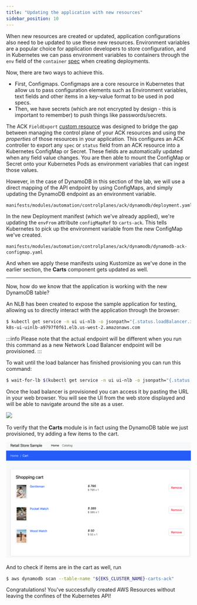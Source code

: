 ```yaml
---
title: "Updating the application with new resources"
sidebar_position: 10
---
```


When new resources are created or updated, application configurations also need to be updated to use these new resources. Environment variables are a popular choice for application developers to store configuration, and in Kubernetes we can pass environment variables to containers through the ```env``` field of the ```container``` [spec](https://kubernetes.io/docs/tasks/inject-data-application/define-environment-variable-container/) when creating deployments.

Now, there are two ways to achieve this. 

- First, Configmaps. Configmaps are a core resource in Kubernetes that allow us to pass configuration elements such as Environment variables, text fields and other items in a key-value format to be used in pod specs. 
- Then, we have secrets (which are not encrypted by design - this is important to remember) to push things like passwords/secrets. 

The ACK `FieldExport` [custom resource](https://aws-controllers-k8s.github.io/community/docs/user-docs/field-export/) was designed to bridge the gap between managing the control plane of your ACK resources and using the *properties* of those resources in your application. This configures an ACK controller to export any `spec` or `status` field from an ACK resource into a Kubernetes ConfigMap or Secret. These fields are automatically updated when any field value changes. You are then able to mount the ConfigMap or Secret onto your Kubernetes Pods as environment variables that can ingest those values.

However, in the case of DynamoDB in this section of the lab, we will use a direct mapping of the API endpoint by using ConfigMaps, and simply updating the DynamoDB endpoint as an environment variable.

```file
manifests/modules/automation/controlplanes/ack/dynamodb/deployment.yaml
```

In the new Deployment manifest (which we've already applied), we're updating the ```envFrom``` attribute ```configMapRef``` to ```carts-ack```. This tells Kubernetes to pick up the environment variable from the new ConfigMap we've created.

```file
manifests/modules/automation/controlplanes/ack/dynamodb/dynamodb-ack-configmap.yaml
```

And when we apply these manifests using Kustomize as we've done in the earlier section, the **Carts** component gets updated as well.

----

Now, how do we know that the application is working with the new DynamoDB table?

An NLB has been created to expose the sample application for testing, allowing us to directly interact with the application through the browser:

```bash
$ kubectl get service -n ui ui-nlb -o jsonpath="{.status.loadBalancer.ingress[*].hostname}{'\n'}"
k8s-ui-uinlb-a9797f0f61.elb.us-west-2.amazonaws.com
```
:::info
Please note that the actual endpoint will be different when you run this command as a new Network Load Balancer endpoint will be provisioned.
:::


To wait until the load balancer has finished provisioning you can run this command:

```bash timeout=610
$ wait-for-lb $(kubectl get service -n ui ui-nlb -o jsonpath="{.status.loadBalancer.ingress[*].hostname}{'\n'}")
```

Once the load balancer is provisioned you can access it by pasting the URL in your web browser. You will see the UI from the web store displayed and will be able to navigate around the site as a user.

<browser url="http://k8s-ui-uinlb-a9797f0f61.elb.us-west-2.amazonaws.com">
<img src={require('@site/static/img/sample-app-screens/home.png').default}/>
</browser>

To verify that the **Carts** module is in fact using the DynamoDB table we just provisioned, try adding a few items to the cart.

![Cart screenshot](./assets/cart-items-present.png)

And to check if items are in the cart as well, run

```bash
$ aws dynamodb scan --table-name "${EKS_CLUSTER_NAME}-carts-ack"
```


Congratulations! You've successfully created AWS Resources without leaving the confines of the Kubernetes API!

